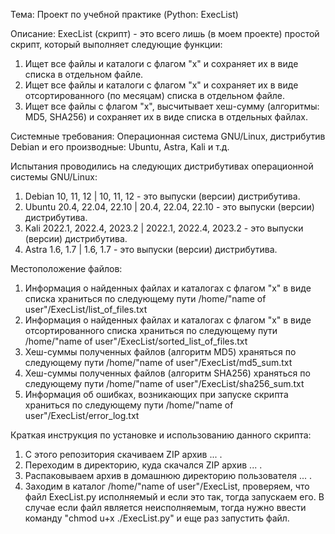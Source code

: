 Тема: Проект по учебной практике (Python: ExecList)

Описание:
ExecList (скрипт) - это всего лишь (в моем проекте) простой скрипт, который выполняет следующие функции:
  1. Ищет все файлы и каталоги с флагом "x" и сохраняет их в виде списка в отдельном файле.
  2. Ищет все файлы и каталоги с флагом "x" и сохраняет их в виде отсортированного (по месяцам) списка в отдельном файле.
  3. Ищет все файлы с флагом "x", высчитывает хеш-сумму (алгоритмы: MD5, SHA256) и сохраняет их в виде списка в отдельных файлах.

Системные требования:
Операционная система GNU/Linux, дистрибутив Debian и его производные: Ubuntu, Astra, Kali и т.д.

Испытания проводились на следующих дистрибутивах операционной системы GNU/Linux:
  1. Debian 10, 11, 12           | 10, 11, 12 - это выпуски (версии) дистрибутива.
  2. Ubuntu 20.4, 22.04, 22.10   | 20.4, 22.04, 22.10 - это выпуски (версии) дистрибутива.
  3. Kali 2022.1, 2022.4, 2023.2 | 2022.1, 2022.4, 2023.2 - это выпуски (версии) дистрибутива.
  4. Astra 1.6, 1.7              | 1.6, 1.7 - это выпуски (версии) дистрибутива.

Местоположение файлов:
  1. Информация о найденных файлах и каталогах с флагом "x" в виде списка храниться по следующему пути /home/"name of user"/ExecList/list_of_files.txt
  2. Информация о найденных файлах и каталогах с флагом "x" в виде отсортированного списка храниться по следующему пути /home/"name of user"/ExecList/sorted_list_of_files.txt
  3. Хеш-суммы полученных файлов (алгоритм MD5) храняться по следующему пути /home/"name of user"/ExecList/md5_sum.txt
  4. Хеш-суммы полученных файлов (алгоритм SHA256) храняться по следующему пути /home/"name of user"/ExecList/sha256_sum.txt
  5. Информация об ошибках, возникающих при запуске скрипта храниться по следующему пути /home/"name of user"/ExecList/error_log.txt


Краткая инструкция по установке и использованию данного скрипта:
  1. С этого репозитория скачиваем ZIP архив ... .
  2. Переходим в директорию, куда скачался ZIP архив ... .
  3. Распаковываем архив в домашнюю директорию пользователя ... .
  4. Заходим в каталог /home/"name of user"/ExecList, проверяем, что файл ExecList.py исполняемый и если это так, тогда запускаем его. В случае если файл является неисполняемым, тогда нужно ввести команду "chmod u+x ./ExecList.py" и еще раз запустить файл.
